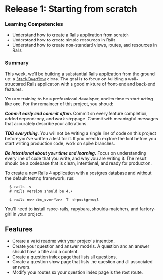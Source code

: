 # Release 1: Starting from scratch

### Learning Competencies

- Understand how to create a Rails application from scratch
- Understand how to create simple resources in Rails
- Understand how to create non-standard views, routes, and resources in Rails

### Summary

  This week, we'll be building a substantial Rails application from the ground up: a [StackOverflow](http://www.stackoverflow.com) clone.  The goal is to focus on building a well-structured Rails application with a good mixture of front-end and back-end features.

  You are training to be a professional developer, and its time to start acting like one. For the remainder of this project, you should:

  ***Commit early and commit often.***  Commit on every feature completion, added dependency, and work stoppage. Commit with meaningful messages that accurately describe your alterations.

  ***TDD everything.*** You will not be writing a single line of code on this project before you've written a test for it. If you need to explore the tool before you start writing production code, work on spike branches.

  ***Be intentional about your time and learning.*** Focus on understanding every line of code that you write, and why you are writing it. The result should be a codebase that is clean, intentional, and ready for production.

 To create a new Rails 4 application with a postgres database and without the default testing framework, run:

  ```text
    $ rails -v
    # rails version should be 4.x

    $ rails new dbc_overflow -T -d=postgresql
  ```

  You'll need to install rspec-rails, capybara, shoulda-matchers, and factory-girl in your project.

## Features

  - Create a valid readme with your project's intention.
  - Create your question and answer models. A question and an answer should have a title and a content.
  - Create a question index page that lists all questions.
  - Create a question show page that lists the question and all associated answers.
  - Modify your routes so your question index page is the root route.
